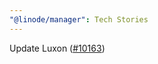 ```yaml
---
"@linode/manager": Tech Stories
---
```


Update Luxon ([#10163](https://github.com/linode/manager/pull/10163))
